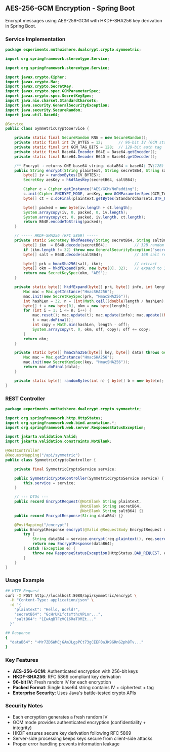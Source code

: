 ## AES-256-GCM Encryption - Spring Boot

Encrypt messages using AES-256-GCM with HKDF-SHA256 key derivation in Spring Boot.

### Service Implementation

```java
package experiments.muthuishere.dualcrypt.crypto.symmeetric;

import org.springframework.stereotype.Service;

import org.springframework.stereotype.Service;

import javax.crypto.Cipher;
import javax.crypto.Mac;
import javax.crypto.SecretKey;
import javax.crypto.spec.GCMParameterSpec;
import javax.crypto.spec.SecretKeySpec;
import java.nio.charset.StandardCharsets;
import java.security.GeneralSecurityException;
import java.security.SecureRandom;
import java.util.Base64;

@Service
public class SymmetricCryptoService {

    private static final SecureRandom RNG = new SecureRandom();
    private static final int IV_BYTES = 12;       // 96-bit IV (GCM standard)
    private static final int GCM_TAG_BITS = 128;  // 128-bit auth tag
    private static final Base64.Encoder B64E = Base64.getEncoder();
    private static final Base64.Decoder B64D = Base64.getDecoder();

    /** Encrypt → returns ONE base64 string: dataB64 = base64( IV(12B) || CIPHERTEXT||TAG ) */
    public String encrypt(String plaintext, String secretB64, String saltB64) throws GeneralSecurityException {
        byte[] iv = randomBytes(IV_BYTES);
        SecretKey aesKey = hkdfAesKey(secretB64, saltB64);

        Cipher c = Cipher.getInstance("AES/GCM/NoPadding");
        c.init(Cipher.ENCRYPT_MODE, aesKey, new GCMParameterSpec(GCM_TAG_BITS, iv));
        byte[] ct = c.doFinal(plaintext.getBytes(StandardCharsets.UTF_8));

        byte[] packed = new byte[iv.length + ct.length];
        System.arraycopy(iv, 0, packed, 0, iv.length);
        System.arraycopy(ct, 0, packed, iv.length, ct.length);
        return B64E.encodeToString(packed);
    }

    // ----- HKDF-SHA256 (RFC 5869) -----
    private static SecretKey hkdfAesKey(String secretB64, String saltB64) throws GeneralSecurityException {
        byte[] ikm  = B64D.decode(secretB64);            // 32B random secret
        if (ikm.length != 32) throw new GeneralSecurityException("secret must be 32 bytes");
        byte[] salt = B64D.decode(saltB64);              // 16B salt recommended

        byte[] prk = hmacSha256(salt, ikm);              // extract
        byte[] okm = hkdfExpand(prk, new byte[0], 32);   // expand to 32B
        return new SecretKeySpec(okm, "AES");
    }

    private static byte[] hkdfExpand(byte[] prk, byte[] info, int length) throws GeneralSecurityException {
        Mac mac = Mac.getInstance("HmacSHA256");
        mac.init(new SecretKeySpec(prk, "HmacSHA256"));
        int hashLen = 32, n = (int)Math.ceil((double)length / hashLen), off = 0;
        byte[] t = new byte[0], okm = new byte[length];
        for (int i = 1; i <= n; i++) {
            mac.reset(); mac.update(t); mac.update(info); mac.update((byte)i);
            t = mac.doFinal();
            int copy = Math.min(hashLen, length - off);
            System.arraycopy(t, 0, okm, off, copy); off += copy;
        }
        return okm;
    }

    private static byte[] hmacSha256(byte[] key, byte[] data) throws GeneralSecurityException {
        Mac mac = Mac.getInstance("HmacSHA256");
        mac.init(new SecretKeySpec(key, "HmacSHA256"));
        return mac.doFinal(data);
    }

    private static byte[] randomBytes(int n) { byte[] b = new byte[n]; RNG.nextBytes(b); return b; }
}
```

### REST Controller

```java
package experiments.muthuishere.dualcrypt.crypto.symmeetric;

import org.springframework.http.HttpStatus;
import org.springframework.web.bind.annotation.*;
import org.springframework.web.server.ResponseStatusException;

import jakarta.validation.Valid;
import jakarta.validation.constraints.NotBlank;

@RestController
@RequestMapping("/api/symmetric")
public class SymmetricCryptoController {

    private final SymmetricCryptoService service;

    public SymmetricCryptoController(SymmetricCryptoService service) {
        this.service = service;
    }

    // --- DTOs ---
    public record EncryptRequest(@NotBlank String plaintext,
                                 @NotBlank String secretB64,
                                 @NotBlank String saltB64) {}
    public record EncryptResponse(String dataB64) {}

    @PostMapping("/encrypt")
    public EncryptResponse encrypt(@Valid @RequestBody EncryptRequest req) {
        try {
            String dataB64 = service.encrypt(req.plaintext(), req.secretB64(), req.saltB64());
            return new EncryptResponse(dataB64);
        } catch (Exception e) {
            throw new ResponseStatusException(HttpStatus.BAD_REQUEST, e.getMessage(), e);
        }
    }
}
```

### Usage Example

```bash
## HTTP Request
curl -X POST http://localhost:8080/api/symmetric/encrypt \
  -H "Content-Type: application/json" \
  -d '{
    "plaintext": "Hello, World!",
    "secretB64": "GcHrUKLfctsYthcVPLnr...",
    "saltB64": "1EwAqBTFzVC16RaT0MZt..."
  }'

## Response
{
  "dataB64": "+Mr7ZDSWMCjGAmJLgpPCt73gCEEF0aJK9GRnG2ph8Tv..."
}
```

### Key Features

- **AES-256-GCM**: Authenticated encryption with 256-bit keys
- **HKDF-SHA256**: RFC 5869 compliant key derivation
- **96-bit IV**: Fresh random IV for each encryption
- **Packed Format**: Single base64 string contains IV + ciphertext + tag
- **Enterprise Security**: Uses Java's battle-tested crypto APIs

### Security Notes

- Each encryption generates a fresh random IV
- GCM mode provides authenticated encryption (confidentiality + integrity)
- HKDF ensures secure key derivation following RFC 5869
- Server-side processing keeps keys secure from client-side attacks
- Proper error handling prevents information leakage
